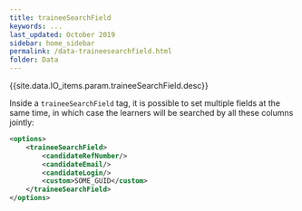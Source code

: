 ```yaml
---
title: traineeSearchField
keywords: ...
last_updated: October 2019
sidebar: home_sidebar
permalink: /data-traineesearchfield.html
folder: Data
---
```


{{site.data.IO_items.param.traineeSearchField.desc}}

Inside a `traineeSearchField` tag, it is possible to set multiple fields at the same time, in which case the learners will be searched by all these columns jointly:

```xml
<options>
    <traineeSearchField>
        <candidateRefNumber/>
        <candidateEmail/>
        <candidateLogin/>
        <custom>SOME_GUID</custom>
    </traineeSearchField>
</options>
```
